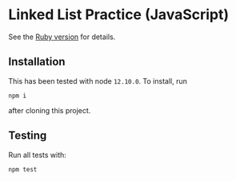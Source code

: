 # Linked List Practice (JavaScript)
See the [Ruby version](https://github.com/AdaGold/linked-list) for details.

## Installation
This has been tested with node `12.10.0`. To install, run

```
npm i
```

after cloning this project.

## Testing
Run all tests with:

```
npm test
```
